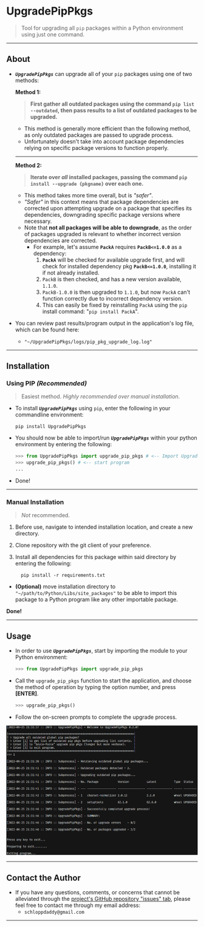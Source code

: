 # UpgradePipPkgs

> Tool for upgrading all `pip` packages within a Python environment using just one command.

---

## About

- **_`UpgradePipPkgs`_** can upgrade all of your `pip` packages using one of two methods:

  **Method 1:**

  > **First gather all outdated packages using the command `pip list --outdated`, then pass results to a list of outdated packages to be upgraded.**

  - This method is generally more efficient than the following method, as only outdated packages are passed to upgrade process.
  - Unfortunately doesn't take into account package dependencies relying on specific package versions to function properly.

  ---

  **Method 2:**

  > **Iterate over _all_ installed packages, passing the command `pip install --upgrade {pkgname}` over each one.**

  - This method takes more time overall, but is _"safer"_.
  - _"Safer"_ in this context means that package dependencies are corrected upon attempting upgrade on a package that specifies its dependencies, downgrading specific package versions where necessary.
  - Note that **not all packages will be able to downgrade**, as the order of packages upgraded is relevant to whether incorrect version dependencies are corrected.
    - For example, let's assume **`PackA`** requires **`PackB<=1.0.0`** as a dependency:
      1. **`PackA`** will be checked for available upgrade first, and will check for installed dependency pkg **`PackB<=1.0.0`**, installing it if not already installed.
      2. `PackB` is then checked, and has a new version available, `1.1.0`.
      3. `PackB-1.0.0` is then upgraded to `1.1.0`, but now `PackA` can't function correctly due to incorrect dependency version.
      4. This can easily be fixed by reinstalling `PackA` using the `pip` install command: "`pip install PackA`".

- You can review past results/program output in the application's log file, which can be found here:
  - `"~/UpgradePipPkgs/logs/pip_pkg_upgrade_log.log"`

---

## Installation

### **Using PIP _(Recommended)_**

> Easiest method. _Highly recommended over manual installation_.

- To install _**`UpgradePipPkgs`**_ using `pip`, enter the following in your commandline environment:

  ```shell
  pip install UpgradePipPkgs
  ```

- You should now be able to import/run _**`UpgradePipPkgs`**_ within your python environment by entering the following:

  ```python
  >>> from UpgradePipPkgs import upgrade_pip_pkgs # <-- Import UpgradePipPkgs
  >>> upgrade_pip_pkgs() # <-- start program
  ...
  ```

- Done!

---

### **Manual Installation**

> _Not_ recommended.

1. Before use, navigate to intended installation location, and create a new directory.

2. Clone repository with the git client of your preference.

3. Install all dependencies for this package within said directory by entering the following:

   ```shell
     pip install -r requirements.txt
   ```

- **(Optional)** move installation directory to `"~/path/to/Python/Libs/site_packages"` to be able to import this package to a Python program like any other importable package.

**Done!**

---

## Usage

- In order to use _**`UpgradePipPkgs`**_, start by importing the module to your Python environment:

  ```python
  >>> from UpgradePipPkgs import upgrade_pip_pkgs
  ```

- Call the `upgrade_pip_pkgs` function to start the application, and choose the method of operation by typing the option number, and press **[ENTER]**.

  ```python
  >>> upgrade_pip_pkgs()
  ```

- Follow the on-screen prompts to complete the upgrade process.

![alt](./img/README_screenshot.png)

---

## Contact the Author

- If you have any questions, comments, or concerns that cannot be alleviated through the [project's GitHub repository "issues" tab](https://github.com/schlopp96/UpgradePipPkgs), please feel free to contact me through my email address:
  - `schloppdaddy@gmail.com`

---
